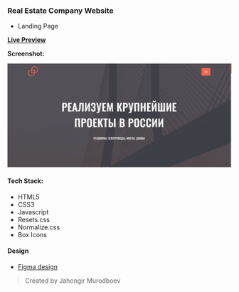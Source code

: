 ### Real Estate Company Website

- Landing Page

[**Live Preview**](https://realestatecompany-web.netlify.app/)

**Screenshot:**

![](./screenshot.png)

#### Tech Stack:

- HTML5
- CSS3
- Javascript
- Resets.css
- Normalize.css
- Box Icons

#### Design

- [Figma design](https://www.figma.com/file/fBuAEtnub1nQhJfDWDlkvYgD/Templates-%2310.-More-on-Figma.info?node-id=1%3A2&t=QrVKxQtuxK3mu2ee-0)

> Created by Jahongir Murodboev
